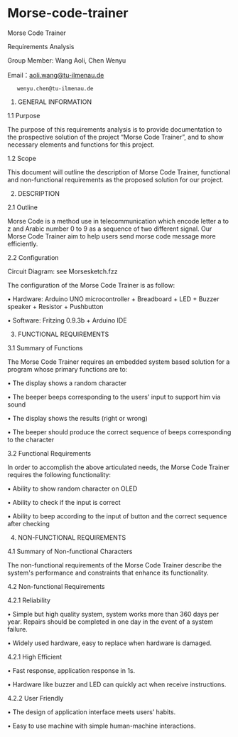 # Morse-code-trainer


Morse Code Trainer

Requirements Analysis

Group Member:   Wang Aoli, Chen Wenyu

Email：aoli.wang@tu-ilmenau.de
       
       wenyu.chen@tu-ilmenau.de

1. GENERAL INFORMATION

1.1	Purpose

The purpose of this requirements analysis is to provide documentation to the prospective solution of the project “Morse Code Trainer”, and to show necessary elements and functions for this project.

1.2	Scope

This document will outline the description of Morse Code Trainer, functional and non-functional requirements as the proposed solution for our project.

2. DESCRIPTION

2.1	Outline

Morse Code is a method use in telecommunication which encode letter a to z and Arabic number 0 to 9 as a sequence of two different signal. Our Morse Code Trainer aim to help users send morse code message more efficiently.

2.2	Configuration
 
Circuit Diagram: see Morsesketch.fzz

The configuration of the Morse Code Trainer is as follow:

•	Hardware: Arduino UNO microcontroller + Breadboard + LED + Buzzer speaker + Resistor + Pushbutton

•	Software: Fritzing 0.9.3b + Arduino IDE

3. FUNCTIONAL REQUIREMENTS 

3.1	Summary of Functions

The Morse Code Trainer requires an embedded system based solution for a program whose primary functions are to:

•	The display shows a random character

•	The beeper beeps corresponding to the users' input to support him via sound

•	The display shows the results (right or wrong)

•	The beeper should produce the correct sequence of beeps corresponding to the character

3.2	Functional Requirements

In order to accomplish the above articulated needs, the Morse Code Trainer requires the following functionality:
 
•	Ability to show random character on OLED

•	Ability to check if the input is correct

•	Ability to beep according to the input of button and the correct sequence after checking
 
4. NON-FUNCTIONAL REQUIREMENTS

4.1	Summary of Non-functional Characters

The non-functional requirements of the Morse Code Trainer describe the system's performance and constraints that enhance its functionality.

4.2	Non-functional Requirements

4.2.1	Reliability

•	Simple but high quality system, system works more than 360 days per year. Repairs should be completed in one day in the event of a system failure.

•	Widely used hardware, easy to replace when hardware is damaged.

4.2.1	High Efficient

•	Fast response, application response in 1s. 

•	Hardware like buzzer and LED can quickly act when receive instructions.
 
4.2.2 	User Friendly 

•	The design of application interface meets users’ habits.

•	Easy to use machine with simple human-machine interactions. 



